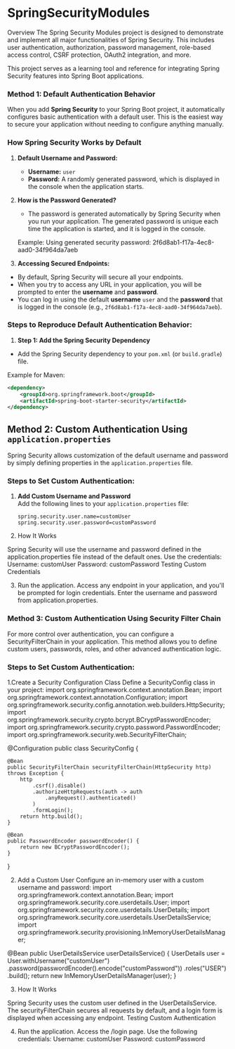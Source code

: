 # SpringSecurityModules

Overview
The Spring Security Modules project is designed to demonstrate and implement all major functionalities of Spring Security. This includes user authentication, authorization, password management, role-based access control, CSRF protection, OAuth2 integration, and more.

This project serves as a learning tool and reference for integrating Spring Security features into Spring Boot applications.

### **Method 1: Default Authentication Behavior**

When you add **Spring Security** to your Spring Boot project, it automatically configures basic authentication with a default user. This is the easiest way to secure your application without needing to configure anything manually.

### **How Spring Security Works by Default**

1. **Default Username and Password:**
   - **Username:** `user`
   - **Password:** A randomly generated password, which is displayed in the console when the application starts.

2. **How is the Password Generated?**
   - The password is generated automatically by Spring Security when you run your application. The generated password is unique each time the application is started, and it is logged in the console.
   
   Example:
Using generated security password: 2f6d8ab1-f17a-4ec8-aad0-34f964da7aeb
   
3. **Accessing Secured Endpoints:**
- By default, Spring Security will secure all your endpoints.
- When you try to access any URL in your application, you will be prompted to enter the **username** and **password**.
- You can log in using the default **username** `user` and the **password** that is logged in the console (e.g., `2f6d8ab1-f17a-4ec8-aad0-34f964da7aeb`).

### **Steps to Reproduce Default Authentication Behavior:**

1. **Step 1: Add the Spring Security Dependency**
- Add the Spring Security dependency to your `pom.xml` (or `build.gradle`) file.

Example for Maven:
```xml
<dependency>
    <groupId>org.springframework.boot</groupId>
    <artifactId>spring-boot-starter-security</artifactId>
</dependency>
```

## Method 2: Custom Authentication Using `application.properties`

Spring Security allows customization of the default username and password by simply defining properties in the `application.properties` file.

### Steps to Set Custom Authentication:

1. **Add Custom Username and Password**  
   Add the following lines to your `application.properties` file:
   ```properties
   spring.security.user.name=customUser
   spring.security.user.password=customPassword
   ```
2. How It Works

Spring Security will use the username and password defined in the application.properties file instead of the default ones.
Use the credentials:
Username: customUser
Password: customPassword
Testing Custom Credentials

3. Run the application.
Access any endpoint in your application, and you'll be prompted for login credentials.
Enter the username and password from application.properties.

### Method 3: Custom Authentication Using Security Filter Chain
For more control over authentication, you can configure a SecurityFilterChain in your application. This method allows you to define custom users, passwords, roles, and other advanced authentication logic.

### Steps to Set Custom Authentication:
1.Create a Security Configuration Class
Define a SecurityConfig class in your project:
import org.springframework.context.annotation.Bean;
import org.springframework.context.annotation.Configuration;
import org.springframework.security.config.annotation.web.builders.HttpSecurity;
import org.springframework.security.crypto.bcrypt.BCryptPasswordEncoder;
import org.springframework.security.crypto.password.PasswordEncoder;
import org.springframework.security.web.SecurityFilterChain;

@Configuration
public class SecurityConfig {

    @Bean
    public SecurityFilterChain securityFilterChain(HttpSecurity http) throws Exception {
        http
            .csrf().disable()
            .authorizeHttpRequests(auth -> auth
                .anyRequest().authenticated()
            )
            .formLogin();
        return http.build();
    }

    @Bean
    public PasswordEncoder passwordEncoder() {
        return new BCryptPasswordEncoder();
    }
}

2. Add a Custom User
Configure an in-memory user with a custom username and password:
import org.springframework.context.annotation.Bean;
import org.springframework.security.core.userdetails.User;
import org.springframework.security.core.userdetails.UserDetails;
import org.springframework.security.core.userdetails.UserDetailsService;
import org.springframework.security.provisioning.InMemoryUserDetailsManager;

@Bean
public UserDetailsService userDetailsService() {
    UserDetails user = User.withUsername("customUser")
                           .password(passwordEncoder().encode("customPassword"))
                           .roles("USER")
                           .build();
    return new InMemoryUserDetailsManager(user);
}

3. How It Works

Spring Security uses the custom user defined in the UserDetailsService.
The securityFilterChain secures all requests by default, and a login form is displayed when accessing any endpoint.
Testing Custom Authentication

4. Run the application.
Access the /login page.
Use the following credentials:
Username: customUser
Password: customPassword
